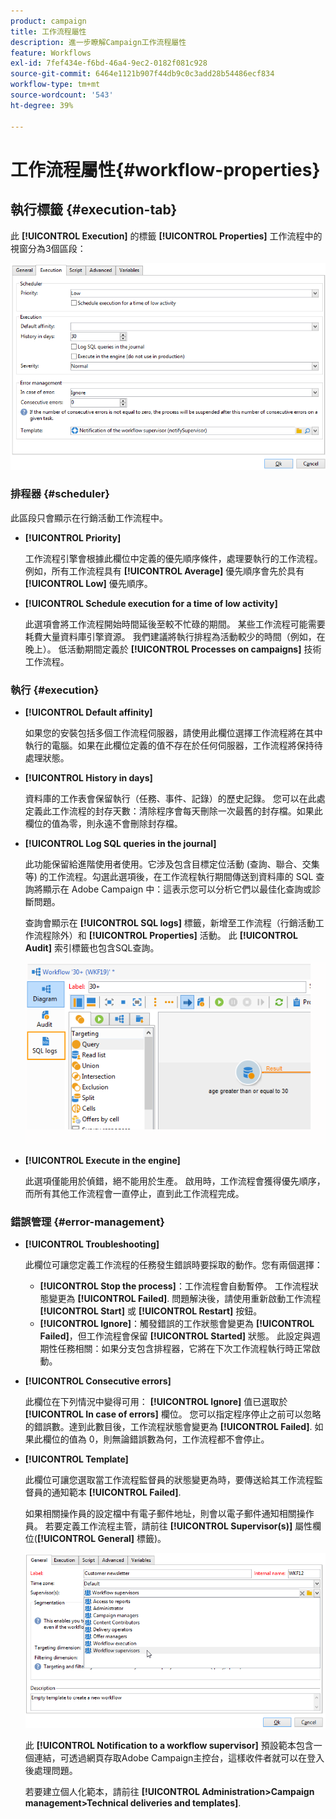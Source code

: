 ```yaml
---
product: campaign
title: 工作流程屬性
description: 進一步瞭解Campaign工作流程屬性
feature: Workflows
exl-id: 7fef434e-f6bd-46a4-9ec2-0182f081c928
source-git-commit: 6464e1121b907f44db9c0c3add28b54486ecf834
workflow-type: tm+mt
source-wordcount: '543'
ht-degree: 39%

---
```


# 工作流程屬性{#workflow-properties}



## 執行標籤 {#execution-tab}

此 **[!UICONTROL Execution]** 的標籤 **[!UICONTROL Properties]** 工作流程中的視窗分為3個區段：

![](assets/wf_execution_tab.png)

### 排程器 {#scheduler}

此區段只會顯示在行銷活動工作流程中。

* **[!UICONTROL Priority]**

   工作流程引擎會根據此欄位中定義的優先順序條件，處理要執行的工作流程。 例如，所有工作流程具有 **[!UICONTROL Average]** 優先順序會先於具有 **[!UICONTROL Low]** 優先順序。

* **[!UICONTROL Schedule execution for a time of low activity]**

   此選項會將工作流程開始時間延後至較不忙碌的期間。 某些工作流程可能需要耗費大量資料庫引擎資源。 我們建議將執行排程為活動較少的時間（例如，在晚上）。 低活動期間定義於 **[!UICONTROL Processes on campaigns]** 技術工作流程。

### 執行 {#execution}

* **[!UICONTROL Default affinity]**

   如果您的安裝包括多個工作流程伺服器，請使用此欄位選擇工作流程將在其中執行的電腦。如果在此欄位定義的值不存在於任何伺服器，工作流程將保持待處理狀態。

* **[!UICONTROL History in days]**

   資料庫的工作表會保留執行（任務、事件、記錄）的歷史記錄。 您可以在此處定義此工作流程的封存天數：清除程序會每天刪除一次最舊的封存檔。如果此欄位的值為零，則永遠不會刪除封存檔。

* **[!UICONTROL Log SQL queries in the journal]**

   此功能保留給進階使用者使用。它涉及包含目標定位活動 (查詢、聯合、交集等) 的工作流程。勾選此選項後，在工作流程執行期間傳送到資料庫的 SQL 查詢將顯示在 Adobe Campaign 中：這表示您可以分析它們以最佳化查詢或診斷問題。

   查詢會顯示在 **[!UICONTROL SQL logs]** 標籤，新增至工作流程（行銷活動工作流程除外）和 **[!UICONTROL Properties]** 活動。 此 **[!UICONTROL Audit]** 索引標籤也包含SQL查詢。

   ![](assets/wf_tab_log_sql.png)

* **[!UICONTROL Execute in the engine]**

   此選項僅能用於偵錯，絕不能用於生產。 啟用時，工作流程會獲得優先順序，而所有其他工作流程會一直停止，直到此工作流程完成。

### 錯誤管理 {#error-management}

* **[!UICONTROL Troubleshooting]**

   此欄位可讓您定義工作流程的任務發生錯誤時要採取的動作。您有兩個選擇：

   * **[!UICONTROL Stop the process]**：工作流程會自動暫停。 工作流程狀態變更為 **[!UICONTROL Failed]**. 問題解決後，請使用重新啟動工作流程 **[!UICONTROL Start]** 或 **[!UICONTROL Restart]** 按鈕。
   * **[!UICONTROL Ignore]**：觸發錯誤的工作狀態會變更為 **[!UICONTROL Failed]**，但工作流程會保留 **[!UICONTROL Started]** 狀態。 此設定與週期性任務相關：如果分支包含排程器，它將在下次工作流程執行時正常啟動。

* **[!UICONTROL Consecutive errors]**

   此欄位在下列情況中變得可用： **[!UICONTROL Ignore]** 值已選取於 **[!UICONTROL In case of errors]** 欄位。 您可以指定程序停止之前可以忽略的錯誤數。達到此數目後，工作流程狀態會變更為 **[!UICONTROL Failed]**. 如果此欄位的值為 0，則無論錯誤數為何，工作流程都不會停止。

* **[!UICONTROL Template]**

   此欄位可讓您選取當工作流程監督員的狀態變更為時，要傳送給其工作流程監督員的通知範本 **[!UICONTROL Failed]**.

   如果相關操作員的設定檔中有電子郵件地址，則會以電子郵件通知相關操作員。 若要定義工作流程主管，請前往 **[!UICONTROL Supervisor(s)]** 屬性欄位(**[!UICONTROL General]** 標籤)。

   ![](assets/wf-properties_select-supervisors.png)

   此 **[!UICONTROL Notification to a workflow supervisor]** 預設範本包含一個連結，可透過網頁存取Adobe Campaign主控台，這樣收件者就可以在登入後處理問題。

   若要建立個人化範本，請前往 **[!UICONTROL Administration>Campaign management>Technical deliveries and templates]**.

